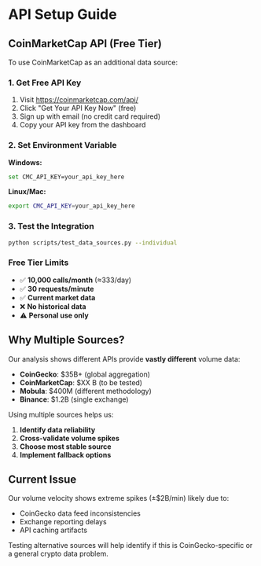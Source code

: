 # API Setup Guide

## CoinMarketCap API (Free Tier)

To use CoinMarketCap as an additional data source:

### 1. Get Free API Key
1. Visit https://coinmarketcap.com/api/
2. Click "Get Your API Key Now" (free)
3. Sign up with email (no credit card required)
4. Copy your API key from the dashboard

### 2. Set Environment Variable
**Windows:**
```bash
set CMC_API_KEY=your_api_key_here
```

**Linux/Mac:**
```bash
export CMC_API_KEY=your_api_key_here
```

### 3. Test the Integration
```bash
python scripts/test_data_sources.py --individual
```

### Free Tier Limits
- ✅ **10,000 calls/month** (≈333/day)
- ✅ **30 requests/minute**
- ✅ **Current market data**
- ❌ **No historical data**
- ⚠️ **Personal use only**

## Why Multiple Sources?

Our analysis shows different APIs provide **vastly different** volume data:

- **CoinGecko**: $35B+ (global aggregation)
- **CoinMarketCap**: $XX B (to be tested)
- **Mobula**: $400M (different methodology)  
- **Binance**: $1.2B (single exchange)

Using multiple sources helps us:
1. **Identify data reliability**
2. **Cross-validate volume spikes**
3. **Choose most stable source**
4. **Implement fallback options**

## Current Issue

Our volume velocity shows extreme spikes (±$2B/min) likely due to:
- CoinGecko data feed inconsistencies
- Exchange reporting delays
- API caching artifacts

Testing alternative sources will help identify if this is CoinGecko-specific or a general crypto data problem.